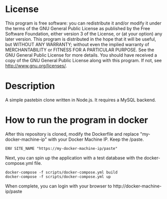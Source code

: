 # License
This program is free software: you can redistribute it and/or modify it under the terms of the GNU General Public License as published by the Free Software Foundation, either version 3 of the License, or (at your option) any later version. This program is distributed in the hope that it will be useful, but WITHOUT ANY WARRANTY; without even the implied warranty of MERCHANTABILITY or FITNESS FOR A PARTICULAR PURPOSE. See the GNU General Public License for more details. You should have received a copy of the GNU General Public License along with this program. If not, see <http://www.gnu.org/licenses/>.

# Description 
A simple pastebin clone written in Node.js. It requires a MySQL backend. 

# How to run the program in docker

After this repository is cloned, modify the Dockerfile and replace "my-docker-machine-ip" with your Docker Machine IP. Keep the /paste.
```
ENV SITE_NAME "https://my-docker-machine-ip/paste"
```
Next, you can spin up the application with a test database with the docker-compose.yml file.

```
docker-compose -f scripts/docker-compose.yml build
docker-compose -f scripts/docker-compose.yml up
```
When complete, you can login with your browser to http://docker-machine-ip/paste

